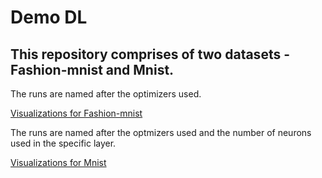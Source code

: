# Demo DL

## This repository comprises of two datasets - Fashion-mnist and Mnist. 

The runs are named after the optimizers used. 

[Visualizations for Fashion-mnist](https://app.wandb.ai/pujarc/demo-project?workspace=user-pujarc)

The runs are named after the optmizers used and the number of neurons used in the specific layer. 

[Visualizations for Mnist](https://app.wandb.ai/pujarc/new-demo-project?workspace=user-pujarc)
